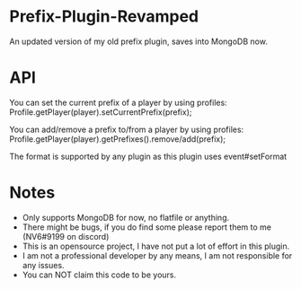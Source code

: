 # Prefix-Plugin-Revamped
An updated version of my old prefix plugin, saves into MongoDB now.

# API
You can set the current prefix of a player by using profiles:
Profile.getPlayer(player).setCurrentPrefix(prefix);

You can add/remove a prefix to/from a player by using profiles:
Profile.getPlayer(player).getPrefixes().remove/add(prefix);

The format is supported by any plugin as this plugin uses event#setFormat

# Notes
- Only supports MongoDB for now, no flatfile or anything.
- There might be bugs, if you do find some please report them to me (NV6#9199 on discord)
- This is an opensource project, I have not put a lot of effort in this plugin.
- I am not a professional developer by any means, I am not responsible for any issues.  
- You can NOT claim this code to be yours.
